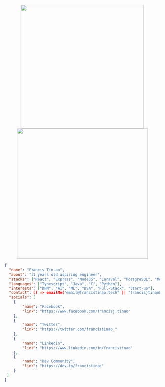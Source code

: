 <div align="center">
   <img width="400" src="https://github-readme-stats.vercel.app/api?username=qarudafxz&theme=react&show_icons=true&hide_border=true&count_private=true" />
   <img width="425" src="https://github-readme-stats.vercel.app/api/top-langs/?username=qarudafxz&theme=react&show_icons=true&hide_border=true&layout=compact" />
</div>

```json
{
  "name": "Francis Tin-ao",
  "about": "21 years old aspiring engineer",
  "stacks": ["React", "Express", "NodeJS", "Laravel", "PostgreSQL", "MongoDB", "Supabase"],
  "languages": ["Typescript", "Java", "C", "Python"],
  "interests": ["DNN", "AI", "ML", "DSA", "Full-Stack", "Start-up"],
  "contact": () => emailMe("email@francistinao.tech" || "francisjtinao@gmail.com"),
  "socials": [
    {
        "name": "Facebook",
        "link": "https://www.facebook.com/francisj.tinao"
    },
    {
        "name": "Twitter",
        "link": "https://twitter.com/francistinao_"
    },
    {
        "name": "LinkedIn",
        "link": "https://www.linkedin.com/in/francistinao"
    },
    {
        "name": "Dev Community",
        "link": "https://dev.to/francistinao"
    }
 ]
}
```
  
